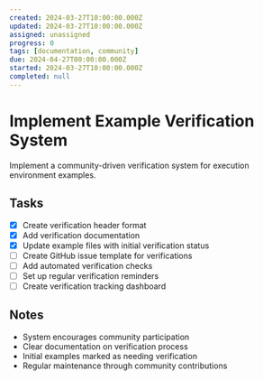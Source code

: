 ```yaml
---
created: 2024-03-27T10:00:00.000Z
updated: 2024-03-27T10:00:00.000Z
assigned: unassigned
progress: 0
tags: [documentation, community]
due: 2024-04-27T00:00:00.000Z
started: 2024-03-27T10:00:00.000Z
completed: null
---
```


# Implement Example Verification System

Implement a community-driven verification system for execution environment examples.

## Tasks
- [x] Create verification header format
- [x] Add verification documentation
- [x] Update example files with initial verification status
- [ ] Create GitHub issue template for verifications
- [ ] Add automated verification checks
- [ ] Set up regular verification reminders
- [ ] Create verification tracking dashboard

## Notes
- System encourages community participation
- Clear documentation on verification process
- Initial examples marked as needing verification
- Regular maintenance through community contributions 